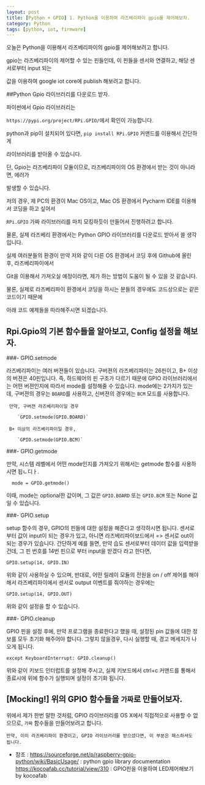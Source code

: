 ```yaml
---
layout: post
title: [Python + GPIO] 1. Python을 이용하여 라즈베리파이 gpio를 제어해보자.
category: Python
tags: [python, iot, firmware]
---
```


오늘은 Python을 이용해서 라즈베리파이의 gpio를 제어해보려고 합니다.

gpio는 라즈베리파이의 제어할 수 있는 핀들인데, 이 핀들을 센서와 연결하고, 해당 센서로부터 input 되는

값을 이용하여 google iot core에 publish 해보려고 합니다.

##Python Gpio 라이브러리를 다운로드 받자.

파이썬에서 Gpio 라이브러리는

`https://pypi.org/project/RPi.GPIO/`에서 확인이 가능합니다.

python과 pip이 설치되어 있다면, `pip install RPi.GPIO` 커맨드를 이용해서 간단하게

라이브러리를 받아올 수 있습니다.

단, Gpio는 라즈베리파이 모듈이므로, 라즈베리파이의 OS 환경에서 받는 것이 아니라면, 에러가

발생할 수 있습니다.

 저의 경우, 제 PC의 환경이 Mac OS이고, Mac OS 환경에서 Pycharm IDE를 이용해서 코딩을 하고 싶어서

`RPi.GPIO` 가짜 라이브러리를 마치 모킹하듯이 만들어서 진행하려고 합니다.

물론, 실제 라즈베리 환경에서는 Python GPIO 라이브러리를 다운로드 받아서 쓸 생각입니다.

실제 여러분들의 환경이 만약 저와 같이 다른 OS 환경에서 코딩 후에 Github에 올린 후, 라즈베리파이에서

Git을 이용해서 가져오실 예정이라면, 제가 하는 방법이 도움이 될 수 있을 것 같습니다.

 물론, 실제로 라즈베리파이 환경에서 코딩을 하시는 분들의 경우에도 코드상으로는 같은 코드이기 때문에

 아래 코드 예제들을 따라해주시면 되겠습니다.

## Rpi.Gpio의 기본 함수들을 알아보고, Config 설정을 해보자.

###- GPIO.setmode

  라즈베리파이는 여러 버젼들이 있습니다. 구버젼의 라즈베리파이는 26핀이고, B+ 이상의 버젼은 40핀입니다.
  즉, 하드웨어의 핀 구조가 다르기 때문에 GPIO 라이브러리에서는 어떤 버젼인지에 따라서 mode를 설정해줄 수 있습니다.
  mode에는 2가지가 있는데, 구버젼의 경우는 `BOARD`를 사용하고, 신버젼의 경우에는 `BCM` 모드를 사용합니다.

  ```
   만약, 구버젼 라즈베리파이일 경우

      `GPIO.setmode(GPIO.BOARD)`

   B+ 이상의 라즈베리파이일 경우,

      `GPIO.setmode(GPIO.BCM)`    
  ```
###- GPIO.getmode

  만약, 시스템 레벨에서 어떤 mode인지를 가져오기 위해서는 getmode 함수를 사용하시면 됩ㄴ디ㅏ.

  ```
    mode = GPIO.getmode()

  ```  
  이때, mode는 optional한 값이며, 그 값은 `GPIO.BOARD` 또는 `GPIO.BCM` 또는 None 값일 수 있습니다.
    
###- GPIO.setup

  setup 함수의 경우, GPIO의 핀들에 대한 설정을 해준다고 생각하시면 됩니다. 센서로부터 값이 input이 되는 경우가 있고,
  아니면 라즈베리파이보드에서 => 센서로 out이 되는 경우가 있습니다.
  간단하게 예를 들면, 만약 습도 센서로부터 데이터 값을 입력받을 건데, 그 핀 번호를 14번 핀으로 부터 input을 받겠다 라고
  한다면,

   `GPIO.setup(14, GPIO.IN)`

  위와 같이 사용하실 수 있으며, 반대로, 어떤 릴레이 모듈의 전원을 on / off 제어를 해야해서 라즈베리파이에서 센서로 output 이벤트를
  줘야하는 경우에는

   `GPIO.setup(14, GPIO.OUT)`

  위와 같이 설정을 할 수 있습니다.

###- GPIO.cleanup

 GPIO 핀을 설정 후에, 만약 프로그램을 종료한다고 했을 때, 설정된 pin 값들에 대한 정보를 모두 초기화 해주어야 합니다.
 그렇지 않을경우, 다시 실행할 때, 경고 메세지가 나오게 됩니다.

 `except KeyboardInterrupt:
    GPIO.cleanup()`

 위와 같이 키보드 인터럽트를 설정해 주시고, 실제 키보드에서 ctrl+c 커맨드를 통해서 종료시에 위에 함수가 실행되며 설정이 초기화 됩니다.    

## [Mocking!] 위의 GPIO 함수들을 `가짜`로 만들어보자.

 위에서 제가 한번 말한 것처럼, GPIO 라이브러리를 OS X에서 직접적으로 사용할 수 없으므로, `가짜` 함수들을 만들어보려고 합니다.

 `만약, 이미 라즈베리파이 환경이고, GPIO 라이브러리를 받으셨다면, 이 부분은 패스하셔도 됩니다.`


 * 참조 : https://sourceforge.net/p/raspberry-gpio-python/wiki/BasicUsage/ : python gpio library documentation
         https://kocoafab.cc/tutorial/view/310 : GPIO핀을 이용하여 LED제어해보기 by kocoafab
